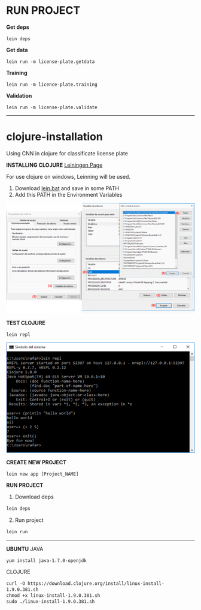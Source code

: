 # RUN PROJECT


**Get deps**
```
lein deps
```

**Get data**
```
lein run -m license-plate.getdata
```

**Training**
```
lein run -m licence-plate.training
```

**Validation**
```
lein run -m license-plate.validate
```


------------------------------------------------


# clojure-installation
Using CNN in clojure for classificate license plate

**INSTALLING CLOJURE** [Leiningen Page](https://leiningen.org/)

For use clojure on windows, Leinning will be used.

1. Download [lein.bat](https://raw.githubusercontent.com/technomancy/leiningen/stable/bin/lein.bat) and save in some PATH
2. Add this PATH in the Environment Variables

![Environment Variable](/images/variableEntorno.png)


**TEST CLOJURE**
```
lein repl
```
![HelloWorld](/images/clojureHelloWorld.png)


**CREATE NEW PROJECT**
```clojure
lein new app [Project_NAME]
```

**RUN PROJECT**
1. Download deps
```clojure
lein deps
```
2. Run project
```clojure
lein run
```



---------------------
**UBUNTU**
JAVA
```
yum install java-1.7.0-openjdk
```

CLOJURE
```
curl -O https://download.clojure.org/install/linux-install-1.9.0.381.sh
chmod +x linux-install-1.9.0.381.sh
sudo ./linux-install-1.9.0.381.sh
```
